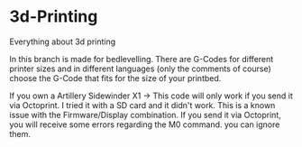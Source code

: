 # 3d-Printing
Everything about 3d printing

In this branch is made for bedlevelling.
There are G-Codes for different printer sizes and in different languages (only the comments of course)
choose the G-Code that fits for the size of your printbed.

If you own a Artillery Sidewinder X1 -> This code will only work if you send it via Octoprint. I tried it with a SD card and it didn't work. This is a known issue with the Firmware/Display combination. If you send it via Octoprint, you will receive some errors regarding the M0 command. you can ignore them.
